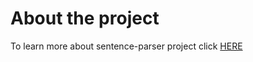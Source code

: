 # About the project
To learn more about sentence-parser project click [HERE](/Sentence-Parser/Sentence_Parse.pdf)

